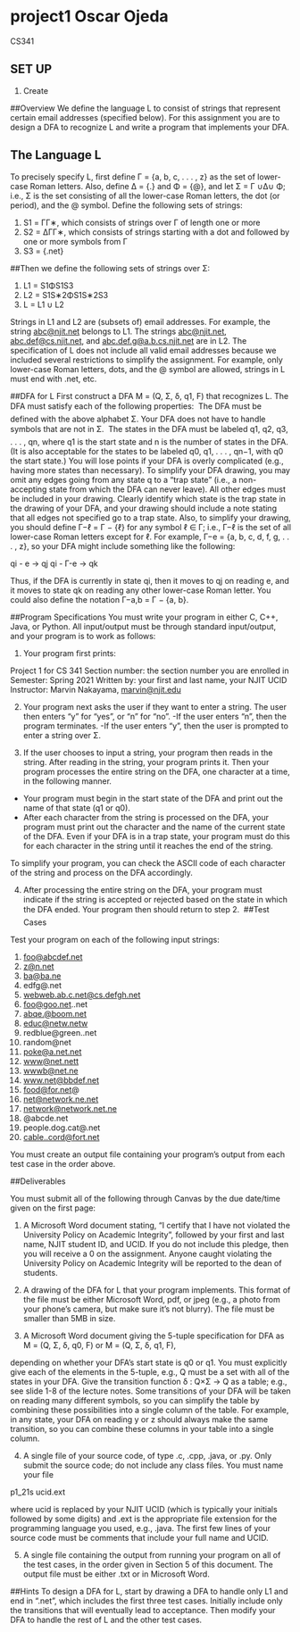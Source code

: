 # project1 Oscar Ojeda 

CS341


## SET UP 
1. Create 

##Overview
We define the language L to consist of strings that represent certain email addresses
(specified below). For this assignment you are to design a DFA to recognize L and write
a program that implements your DFA.

## The Language L 
To precisely specify L, first define Γ = {a, b, c, . . . , z} as the set of lower-case Roman
letters. Also, define ∆ = {.} and Φ = {@}, and let Σ = Γ ∪∆∪ Φ; i.e., Σ is the set
consisting of all the lower-case Roman letters, the dot (or period), and the @ symbol.
Define the following sets of strings:

1. S1 = ΓΓ∗, which consists of strings over Γ of length one or more
2. S2 = ∆ΓΓ∗, which consists of strings starting with a dot and followed by one or
more symbols from Γ
3. S3 = {.net} 

##Then we define the following sets of strings over Σ:
1. L1 = S1ΦS1S3
2. L2 = S1S∗2ΦS1S∗2S3
3. L = L1 ∪ L2

Strings in L1 and L2 are (subsets of) email addresses. For example, the string
abc@njit.net belongs to L1. The strings abc@njit.net, abc.def@cs.njit.net, and
abc.def.g@a.b.cs.njit.net are in L2.
The specification of L does not include all valid email addresses because we included
several restrictions to simplify the assignment. For example, only lower-case Roman
letters, dots, and the @ symbol are allowed, strings in L must end with .net, etc.

##DFA for L
First construct a DFA M = (Q, Σ, δ, q1, F) that recognizes L. The DFA must satisfy
each of the following properties:
 The DFA must be defined with the above alphabet Σ. Your DFA does not have
to handle symbols that are not in Σ.
 The states in the DFA must be labeled q1, q2, q3, . . . , qn, where q1 is the start
state and n is the number of states in the DFA. (It is also acceptable for the states
to be labeled q0, q1, . . . , qn−1, with q0 the start state.)
You will lose points if your DFA is overly complicated (e.g., having more states than
necessary). To simplify your DFA drawing, you may omit any edges going from any
state q to a “trap state” (i.e., a non-accepting state from which the DFA can never
leave). All other edges must be included in your drawing. Clearly identify which state
is the trap state in the drawing of your DFA, and your drawing should include a note
stating that all edges not specified go to a trap state. Also, to simplify your drawing, you
should define Γ−ℓ = Γ − {ℓ} for any symbol ℓ ∈ Γ; i.e., Γ−ℓ is the set of all lower-case
Roman letters except for ℓ. For example, Γ−e = {a, b, c, d, f, g, . . . , z}, so your DFA
might include something like the following:

qi - e -> qj 
qi - Γ-e -> qk

Thus, if the DFA is currently in state qi, then it moves to qj on reading e, and it moves
to state qk on reading any other lower-case Roman letter. You could also define the
notation Γ−a,b = Γ − {a, b}.

##Program Specifications
You must write your program in either C, C++, Java, or Python. All input/output
must be through standard input/output, and your program is to work as follows:
1. Your program first prints:
 
Project 1 for CS 341
Section number: the section number you are enrolled in
Semester: Spring 2021
Written by: your first and last name, your NJIT UCID
Instructor: Marvin Nakayama, marvin@njit.edu

2. Your program next asks the user if they want to enter a string. The user then
enters “y” for “yes”, or “n” for “no”.
-If the user enters “n”, then the program terminates.
-If the user enters “y”, then the user is prompted to enter a string over Σ.

3. If the user chooses to input a string, your program then reads in the string. After
reading in the string, your program prints it. Then your program processes the
entire string on the DFA, one character at a time, in the following manner.
- Your program must begin in the start state of the DFA and print out the
name of that state (q1 or q0).
- After each character from the string is processed on the DFA, your program
must print out the character and the name of the current state of the DFA.
Even if your DFA is in a trap state, your program must do this for each
character in the string until it reaches the end of the string.

To simplify your program, you can check the ASCII code of each character of the
string and process on the DFA accordingly.

4. After processing the entire string on the DFA, your program must indicate if the
string is accepted or rejected based on the state in which the DFA ended. Your
program then should return to step 2.

##Test Cases

Test your program on each of the following input strings:
1. foo@abcdef.net
2. z@n.net
3. ba@ba.ne
4. edfg@.net
5. webweb.ab.c.net@cs.defgh.net
6. foo@goo.net..net
7. abqe.@boom.net
8. educ@netw.netw
9. redblue@green..net
10. random@net
11. poke@a.net.net
12. www@net.nett
13. wwwb@net.ne
14. www.net@bbdef.net
15. food@for.net@
16. net@network.ne.net
17. network@network.net.ne
18. @abcde.net
19. people.dog.cat@.net
20. cable..cord@fort.net

You must create an output file containing your program’s output from each test case
in the order above.

##Deliverables

You must submit all of the following through Canvas by the due date/time given on
the first page:

1. A Microsoft Word document stating, “I certify that I have not violated the University Policy on Academic Integrity”, followed by your first and last name, NJIT
student ID, and UCID. If you do not include this pledge, then you will receive a
0 on the assignment. Anyone caught violating the University Policy on Academic
Integrity will be reported to the dean of students.
2. A drawing of the DFA for L that your program implements. This format of the
file must be either Microsoft Word, pdf, or jpeg (e.g., a photo from your phone’s
camera, but make sure it’s not blurry). The file must be smaller than 5MB in size.

3. A Microsoft Word document giving the 5-tuple specification for DFA as
M = (Q, Σ, δ, q0, F) or M = (Q, Σ, δ, q1, F),

depending on whether your DFA’s start state is q0 or q1. You must explicitly give
each of the elements in the 5-tuple, e.g., Q must be a set with all of the states in
your DFA. Give the transition function δ : Q×Σ → Q as a table; e.g., see slide 1-8
of the lecture notes. Some transitions of your DFA will be taken on reading many
different symbols, so you can simplify the table by combining these possibilities
into a single column of the table. For example, in any state, your DFA on reading
y or z should always make the same transition, so you can combine these columns
in your table into a single column.

4. A single file of your source code, of type .c, .cpp, .java, or .py. Only submit
the source code; do not include any class files. You must name your file

p1_21s ucid.ext

where ucid is replaced by your NJIT UCID (which is typically your initials followed
by some digits) and .ext is the appropriate file extension for the programming
language you used, e.g., .java. The first few lines of your source code must be
comments that include your full name and UCID.

5. A single file containing the output from running your program on all of the test
cases, in the order given in Section 5 of this document. The output file must be
either .txt or in Microsoft Word.

##Hints
To design a DFA for L, start by drawing a DFA to handle only L1 and end in “.net”,
which includes the first three test cases. Initially include only the transitions that will
eventually lead to acceptance. Then modify your DFA to handle the rest of L and the
other test cases.


